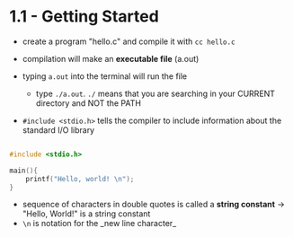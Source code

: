# 1.1 - Getting Started

- create a program "hello.c" and compile it with `cc hello.c`
- compilation will make an **executable file** (a.out)
- typing `a.out` into the terminal will run the file

  - type `./a.out`. `./` means that you are searching in your CURRENT directory and NOT the PATH

- `#include <stdio.h>` tells the compiler to include information about the standard I/O library

```c

#include <stdio.h>

main(){
    printf("Hello, world! \n");
}

```

- sequence of characters in double quotes is called a **string constant** -> "Hello, World!" is a string constant
- `\n` is notation for the \_new line character\_
